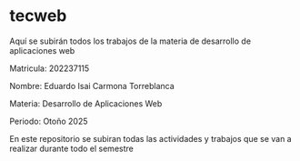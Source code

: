 # tecweb
Aquí se subirán todos los trabajos de la materia de desarrollo de aplicaciones web 

Matricula: 202237115

Nombre: Eduardo Isai Carmona Torreblanca

Materia: Desarrollo de Aplicaciones Web

Periodo: Otoño 2025

En este repositorio se subiran todas las actividades y trabajos que se van a realizar durante todo el semestre
